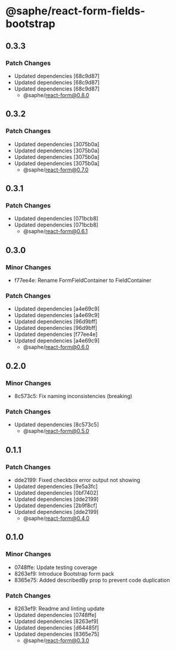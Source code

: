 # @saphe/react-form-fields-bootstrap

## 0.3.3

### Patch Changes

- Updated dependencies [68c9d87]
- Updated dependencies [68c9d87]
- Updated dependencies [68c9d87]
  - @saphe/react-form@0.8.0

## 0.3.2

### Patch Changes

- Updated dependencies [3075b0a]
- Updated dependencies [3075b0a]
- Updated dependencies [3075b0a]
- Updated dependencies [3075b0a]
  - @saphe/react-form@0.7.0

## 0.3.1

### Patch Changes

- Updated dependencies [071bcb8]
- Updated dependencies [071bcb8]
  - @saphe/react-form@0.6.1

## 0.3.0

### Minor Changes

- f77ee4e: Rename FormFieldContainer to FieldContainer

### Patch Changes

- Updated dependencies [a4e69c9]
- Updated dependencies [a4e69c9]
- Updated dependencies [96d9bff]
- Updated dependencies [96d9bff]
- Updated dependencies [f77ee4e]
- Updated dependencies [a4e69c9]
  - @saphe/react-form@0.6.0

## 0.2.0

### Minor Changes

- 8c573c5: Fix naming inconsistencies (breaking)

### Patch Changes

- Updated dependencies [8c573c5]
  - @saphe/react-form@0.5.0

## 0.1.1

### Patch Changes

- dde2199: Fixed checkbox error output not showing
- Updated dependencies [9e5a3fc]
- Updated dependencies [0bf7402]
- Updated dependencies [dde2199]
- Updated dependencies [2b9f8cf]
- Updated dependencies [dde2199]
  - @saphe/react-form@0.4.0

## 0.1.0

### Minor Changes

- 0748ffe: Update testing coverage
- 8263ef9: Introduce Bootstrap form pack
- 8365e75: Added describedBy prop to prevent code duplication

### Patch Changes

- 8263ef9: Readme and linting update
- Updated dependencies [0748ffe]
- Updated dependencies [8263ef9]
- Updated dependencies [d64485f]
- Updated dependencies [8365e75]
  - @saphe/react-form@0.3.0
